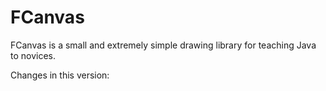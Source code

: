# FCanvas

FCanvas is a small and extremely simple drawing library for teaching Java to novices.

Changes in this version:

